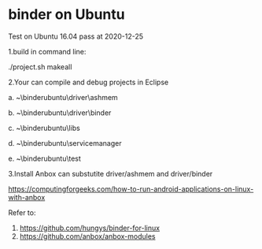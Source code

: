 binder on Ubuntu
================
Test on Ubuntu 16.04 pass at 2020-12-25

1.build in command line:

./project.sh makeall



2.Your can compile and debug projects in Eclipse

a. ~\binderubuntu\driver\ashmem

b. ~\binderubuntu\driver\binder

c. ~\binderubuntu\libs

d. ~\binderubuntu\servicemanager

e. ~\binderubuntu\test



3.Install Anbox can substutite driver/ashmem and driver/binder

https://computingforgeeks.com/how-to-run-android-applications-on-linux-with-anbox



Refer to:
1. https://github.com/hungys/binder-for-linux
2. https://github.com/anbox/anbox-modules
